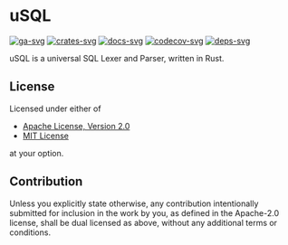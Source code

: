 # uSQL

[![ga-svg]][ga-url]
[![crates-svg]][crates-url]
[![docs-svg]][docs-url]
[![codecov-svg]][codecov-url]
[![deps-svg]][deps-url]

[ga-svg]: https://github.com/koushiro/usql/workflows/test/badge.svg
[ga-url]: https://github.com/koushiro/usql/actions
[crates-svg]: https://img.shields.io/crates/v/usql
[crates-url]: https://crates.io/crates/usql
[docs-svg]: https://docs.rs/usql/badge.svg
[docs-url]: https://docs.rs/usql
[codecov-svg]: https://img.shields.io/codecov/c/github/koushiro/usql
[codecov-url]: https://codecov.io/gh/koushiro/usql
[deps-svg]: https://deps.rs/repo/github/koushiro/usql/status.svg
[deps-url]: https://deps.rs/repo/github/koushiro/usql

uSQL is a universal SQL Lexer and Parser, written in Rust.

## License

Licensed under either of

- [Apache License, Version 2.0](LICENSE-APACHE)
- [MIT License](LICENSE-MIT)

at your option.

## Contribution

Unless you explicitly state otherwise, any contribution intentionally submitted
for inclusion in the work by you, as defined in the Apache-2.0 license, shall be
dual licensed as above, without any additional terms or conditions.
